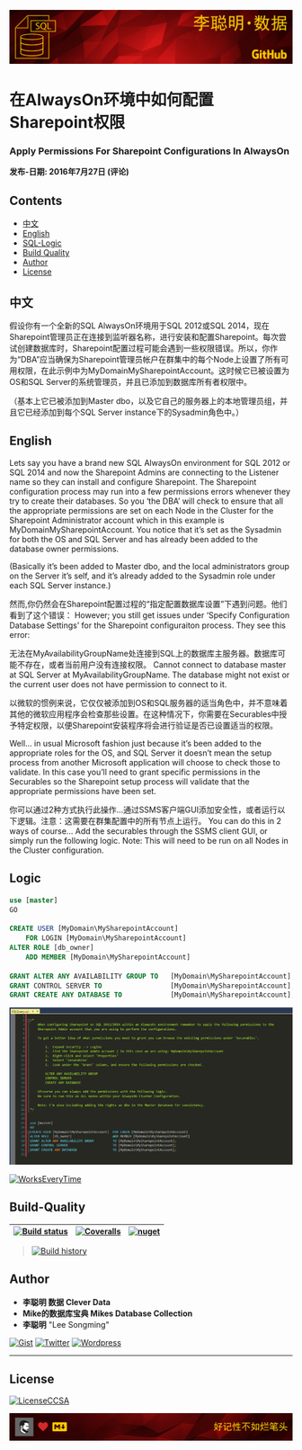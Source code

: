 
![CLEVER DATA GIT REPO](https://github.com/congmingshuju/git-resources/blob/master/images/0-clever-data-github.png "李聪明 数据")


# 在AlwaysOn环境中如何配置Sharepoint权限
### Apply Permissions For Sharepoint Configurations In AlwaysOn
**发布-日期:  2016年7月27日 (评论)**


## Contents

- [中文](#中文)
- [English](#English)
- [SQL-Logic](#Logic)
- [Build Quality](#Build-Quality)
- [Author](#Author)
- [License](#License) 


## 中文
假设你有一个全新的SQL AlwaysOn环境用于SQL 2012或SQL 2014，现在Sharepoint管理员正在连接到监听器名称，进行安装和配置Sharepoint。每次尝试创建数据库时，Sharepoint配置过程可能会遇到一些权限错误。所以，你作为“DBA”应当确保为Sharepoint管理员帐户在群集中的每个Node上设置了所有可用权限，在此示例中为MyDomainMySharepointAccount。这时候它已被设置为OS和SQL Server的系统管理员，并且已添加到数据库所有者权限中。

（基本上它已被添加到Master dbo，以及它自己的服务器上的本地管理员组，并且它已经添加到每个SQL Server instance下的Sysadmin角色中。）

## English
Lets say you have a brand new SQL AlwaysOn environment for SQL 2012 or SQL 2014 and now the Sharepoint Admins are connecting to the Listener name so they can install and configure Sharepoint. The Sharepoint configuration process may run into a few permissions errors whenever they try to create their databases. So you ‘the DBA’ will check to ensure that all the appropriate permissions are set on each Node in the Cluster for the Sharepoint Administrator account which in this example is MyDomainMySharepointAccount. You notice that it’s set as the Sysadmin for both the OS and SQL Server and has already been added to the database owner permissions.

(Basically it’s been added to Master dbo, and the local administrators group on the Server it’s self, and it’s already added to the Sysadmin role under each SQL Server instance.)


然而,你仍然会在Sharepoint配置过程的“指定配置数据库设置”下遇到问题。他们看到了这个错误：
However; you still get issues under ‘Specify Configuration Database Settings’ for the Sharepoint configuraiton process. They see this error:

无法在MyAvailabilityGroupName处连接到SQL上的数据库主服务器。数据库可能不存在，或者当前用户没有连接权限。
Cannot connect to database master at SQL Server at MyAvailabilityGroupName. The database might not exist or the current user does not have permission to connect to it.

以微软的惯例来说，它仅仅被添加到OS和SQL服务器的适当角色中，并不意味着其他的微软应用程序会检查那些设置。在这种情况下，你需要在Securables中授予特定权限，以便Sharepoint安装程序将会进行验证是否已设置适当的权限。

Well… in usual Microsoft fashion just because it’s been added to the appropriate roles for the OS, and SQL Server it doesn’t mean the setup process from another Microsoft application will choose to check those to validate. In this case you’ll need to grant specific permissions in the Securables so the Sharepoint setup process will validate that the appropriate permissions have been set.

你可以通过2种方式执行此操作...通过SSMS客户端GUI添加安全性，或者运行以下逻辑。注意：这需要在群集配置中的所有节点上运行。
You can do this in 2 ways of course… Add the securables through the SSMS client GUI, or simply run the following logic. Note: This will need to be run on all Nodes in the Cluster configuration.

## Logic
```SQL
use [master]
GO
 
CREATE USER [MyDomain\MySharepointAccount] 
	FOR LOGIN [MyDomain\MySharepointAccount]
ALTER ROLE [db_owner] 
	ADD MEMBER [MyDomain\MySharepointAccount]

GRANT ALTER ANY AVAILABILITY GROUP TO 	[MyDomain\MySharepointAccount];
GRANT CONTROL SERVER TO 				[MyDomain\MySharepointAccount];
GRANT CREATE ANY DATABASE TO 			[MyDomain\MySharepointAccount];

```

![Perform 3 Grants](images/image0023.png?raw=true "Grant Any Availability Groip")



[![WorksEveryTime](https://forthebadge.com/images/badges/60-percent-of-the-time-works-every-time.svg)](https://shitday.de/)

## Build-Quality 
| [![Build status](https://ci.appveyor.com/api/projects/status/pjxh5g91jpbh7t84?svg=true)](https://ci.appveyor.com/project/tygerbytes/resourcefitness) | [![Coveralls](https://coveralls.io/repos/github/tygerbytes/ResourceFitness/badge.svg?branch=master)](https://coveralls.io/github/tygerbytes/ResourceFitness?branch=master) | [![nuget](https://img.shields.io/nuget/v/TW.Resfit.Core.svg?style=flat-square)](https://www.nuget.org/packages/TW.Resfit.Core/) |
|-|-|-|

>[![Build history](https://buildstats.info/appveyor/chart/tygerbytes/resourcefitness)](https://ci.appveyor.com/project/tygerbytes/resourcefitness/history)

## Author

- **李聪明 数据 Clever Data**
- **Mike的数据库宝典 Mikes Database Collection**
- **李聪明** "Lee Songming"

[![Gist](https://img.shields.io/badge/Gist-李聪明数据-<COLOR>.svg)](https://gist.github.com/congmingshuju)
[![Twitter](https://img.shields.io/badge/Twitter-mike的数据库宝典-<COLOR>.svg)](https://twitter.com/mikesdatawork?lang=en)
[![Wordpress](https://img.shields.io/badge/Wordpress-mike的数据库宝典-<COLOR>.svg)](https://mikesdatawork.wordpress.com/)

---
## License
[![LicenseCCSA](https://img.shields.io/badge/License-CreativeCommonsSA-<COLOR>.svg)](https://creativecommons.org/share-your-work/licensing-types-examples/)

![Lee Songming](https://github.com/congmingshuju/git-resources/blob/master/images/clever-data-gist-z5.png "李聪明 数据")



